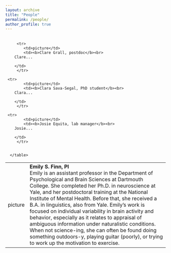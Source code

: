 ```yaml
---
layout: archive
title: "People"
permalink: /people/
author_profile: true
---
```


<html>
<body>
<table>
      <table border = "0">
         <tr>
            <td>picture</td>
		 <td>
			 <b>Emily S. Finn, PI</b><br>
			 Emily is an assistant professor in the Department of Psychological and Brain Sciences at Dartmouth College. She completed her Ph.D. in neuroscience at Yale, and her postdoctoral training at the National Institute of Mental Health. Before that, she received a B.A. in linguistics, also from Yale. Emily’s work is focused on individual variability in brain activity and behavior, especially as it relates to appraisal of ambiguous information under naturalistic conditions. When not science-ing, she can often be found doing something outdoors-y, playing guitar (poorly), or trying to work up the motivation to exercise.
		 </td>
         </tr>
         
         <tr>
            <td>picture</td>
            <td><b>Clare Grall, postdoc</b><br>
	    Clare...
	    
	    </td>
         </tr>
	 
	 <tr>
            <td>picture</td>
            <td><b>Clara Sava-Segal, PhD student</b><br>
	    Clara...
	    
	    </td>
         </tr>
	 
	 <tr>
            <td>picture</td>
            <td><b>Josie Equita, lab manager</b><br>
	    Josie...
	    
	    </td>
         </tr>
	 
	 
      </table>
</body>
</html>

